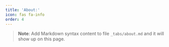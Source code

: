 ```yaml
---
title: 'About:'
icon: fas fa-info
order: 4
---
```



> **Note**: Add Markdown syntax content to file `_tabs/about.md` and it will show up on this page.

